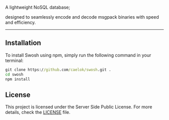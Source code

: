 <!-- <p align="left"> <img src="https://github.com/user-attachments/assets/8922a1cb-a289-46c0-bda4-e571bcb93087"> </p>   -->

<p>A lightweight NoSQL database;</p>

<p>designed to seamlessly encode and decode msgpack binaries with speed and efficiency.</p>

<!-- <img align="right" src="https://github.com/user-attachments/assets/2cf8ac79-4bc4-470f-8dcb-bccebc1d52f6" width="99px"> -->
 

---

## Installation

To install Swosh using npm, simply run the following command in your terminal:

```cmd
git clone https://github.com/caelok/swosh.git .
cd swosh
npm install
```

## License

This project is licensed under the Server Side Public License. For more details, check
the [LICENSE](https://github.com/caelok/swosh/blob/main/LICENSE) file.

<!--

## Donate

 <img align="left" src="https://github.com/user-attachments/assets/9cf49ac6-68ac-4a41-8b2f-28e83ae6a4ed" width="110px">

---

```la
btc: bc1q0mguckaxcfwd9qplptzap6k9ycpvgxd89revvs
eth: 0xdE43E8E568b8FdA109eCfC6407e7772392dfFdA7
sol: ApyaasSv4XrZeJSW6bznbmDdJDbyXJeiP1NfHJ9fgYGt
```

---

[<a href="./HTUI.md">How to use it</a> • <a href="https://github.com/caelok/swosh/blob/main/README.md#Installation">Main page</a> • <a href="https://github.com/user-attachments/assets/9cf49ac6-68ac-4a41-8b2f-28e83ae6a4ed">Donate</a> • <a href="https://deepwiki.com/caelok/swosh">Deepwiki</a>] 

-->
